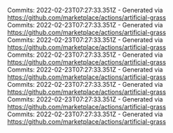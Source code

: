Commits: 2022-02-23T07:27:33.351Z - Generated via https://github.com/marketplace/actions/artificial-grass
<br>
Commits: 2022-02-23T07:27:33.351Z - Generated via https://github.com/marketplace/actions/artificial-grass
<br>
Commits: 2022-02-23T07:27:33.351Z - Generated via https://github.com/marketplace/actions/artificial-grass
<br>
Commits: 2022-02-23T07:27:33.351Z - Generated via https://github.com/marketplace/actions/artificial-grass
<br>
Commits: 2022-02-23T07:27:33.351Z - Generated via https://github.com/marketplace/actions/artificial-grass
<br>
Commits: 2022-02-23T07:27:33.351Z - Generated via https://github.com/marketplace/actions/artificial-grass
<br>
Commits: 2022-02-23T07:27:33.351Z - Generated via https://github.com/marketplace/actions/artificial-grass
<br>
Commits: 2022-02-23T07:27:33.351Z - Generated via https://github.com/marketplace/actions/artificial-grass
<br>
